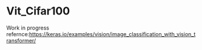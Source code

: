 # Vit_Cifar100

Work in progress
refernce:https://keras.io/examples/vision/image_classification_with_vision_transformer/

